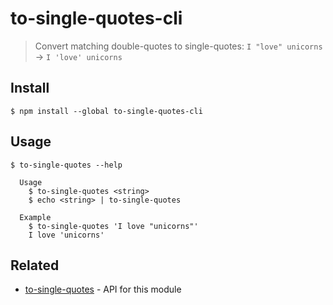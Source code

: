 # to-single-quotes-cli

> Convert matching double-quotes to single-quotes: `I "love" unicorns` → `I 'love' unicorns`

## Install

```
$ npm install --global to-single-quotes-cli
```

## Usage

```
$ to-single-quotes --help

  Usage
    $ to-single-quotes <string>
    $ echo <string> | to-single-quotes

  Example
    $ to-single-quotes 'I love "unicorns"'
    I love 'unicorns'
```

## Related

- [to-single-quotes](https://github.com/sindresorhus/to-single-quotes) - API for this module
